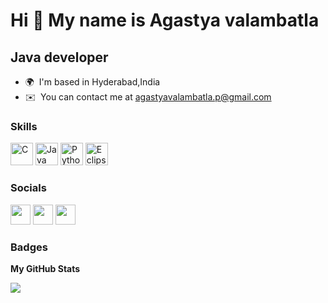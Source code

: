 Hi 👋 My name is Agastya valambatla
===================================

Java developer
----------------

* 🌍  I'm based in Hyderabad,India
* ✉️  You can contact me at [agastyavalambatla.p@gmail.com](mailto:agastyavalambatla.p@gmail.com)

### Skills

<p align="left">
<a href="https://docs.microsoft.com/en-us/cpp/?view=msvc-170" target="_blank" rel="noreferrer"><img src="https://upload.wikimedia.org/wikipedia/commons/thumb/1/18/C_Programming_Language.svg/1200px-C_Programming_Language.svg.png" width="36" height="36" alt="C" /></a>
 <a href="https://www.java.com/en/" target="_blank" rel="noreferrer"><img src="https://icons.iconarchive.com/icons/tatice/cristal-intense/256/Java-icon.png" width="36" height="36" alt="Java" /></a>
<a href="https://www.python.org/" target="_blank" rel="noreferrer"><img src="https://icons.iconarchive.com/icons/cornmanthe3rd/plex/512/Other-python-icon.png" width="36" height="36" alt="Python" /></a>
<a href="https://www.eclipse.org/" target="_blank" rel="noreferrer"><img src="https://icons.iconarchive.com/icons/papirus-team/papirus-apps/512/eclipse-icon.png" width="36" height="36" alt="Eclipse" /></a>
</p>


### Socials

<p align="left"> <a href="https://www.github.com/Agastyav-1" target="_blank" rel="noreferrer"><img src="https://icons.iconarchive.com/icons/danleech/simple/1024/github-icon.png" width="32" height="32" /></a> <a href="http://www.instagram.com/a_g_a_s_t_y_a" target="_blank" rel="noreferrer"><img src="https://icons.iconarchive.com/icons/danleech/simple/1024/facebook-icon.png" width="32" height="32" /></a> <a href="https://www.linkedin.com/in/agastya-valambatla-316566136" target="_blank" rel="noreferrer"><img src="https://icons.iconarchive.com/icons/limav/flat-gradient-social/512/Linkedin-icon.png" width="32" height="32" /></a></p>

### Badges

<b>My GitHub Stats</b>

<a href="http://www.github.com/Agastyav-1"><img src="https://github-readme-streak-stats.herokuapp.com/?user=Agastyav-1&stroke=ffffff&background=1c1917&ring=0891b2&fire=0891b2&currStreakNum=ffffff&currStreakLabel=0891b2&sideNums=ffffff&sideLabels=ffffff&dates=ffffff&hide_border=true" /></a>


